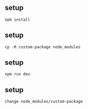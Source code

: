 ## setup
    npm install
## setup
    cp -R custom-package node_modules
## setup
    npm run dev
## setup
    change node_modules/custom-package